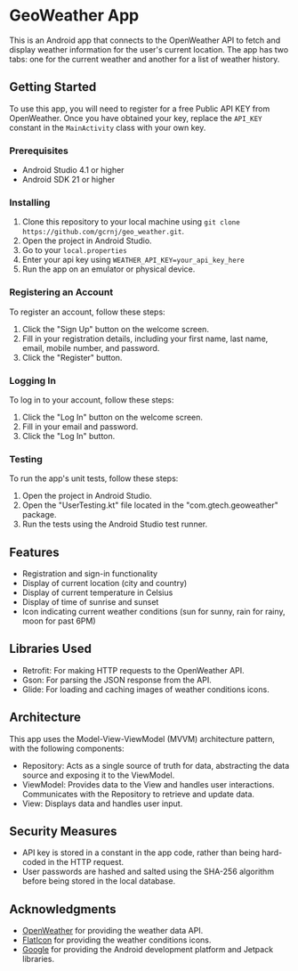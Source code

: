 # GeoWeather App

This is an Android app that connects to the OpenWeather API to fetch and display weather information for the user's current location. The app has two tabs: one for the current weather and another for a list of weather history.

## Getting Started

To use this app, you will need to register for a free Public API KEY from OpenWeather. Once you have obtained your key, replace the `API_KEY` constant in the `MainActivity` class with your own key.

### Prerequisites

- Android Studio 4.1 or higher
- Android SDK 21 or higher

### Installing

1. Clone this repository to your local machine using `git clone https://github.com/gcrnj/geo_weather.git`.
2. Open the project in Android Studio.
3. Go to your `local.properties`
3. Enter your api key using `WEATHER_API_KEY=your_api_key_here`
4. Run the app on an emulator or physical device.

### Registering an Account

To register an account, follow these steps:

1. Click the "Sign Up" button on the welcome screen.
2. Fill in your registration details, including your first name, last name, email, mobile number, and password.
3. Click the "Register" button.

### Logging In

To log in to your account, follow these steps:

1. Click the "Log In" button on the welcome screen.
2. Fill in your email and password.
3. Click the "Log In" button.

### Testing

To run the app's unit tests, follow these steps:

1. Open the project in Android Studio.
2. Open the "UserTesting.kt" file located in the "com.gtech.geoweather" package.
3. Run the tests using the Android Studio test runner.

## Features

- Registration and sign-in functionality
- Display of current location (city and country)
- Display of current temperature in Celsius
- Display of time of sunrise and sunset
- Icon indicating current weather conditions (sun for sunny, rain for rainy, moon for past 6PM)

## Libraries Used

- Retrofit: For making HTTP requests to the OpenWeather API.
- Gson: For parsing the JSON response from the API.
- Glide: For loading and caching images of weather conditions icons.

## Architecture

This app uses the Model-View-ViewModel (MVVM) architecture pattern, with the following components:

- Repository: Acts as a single source of truth for data, abstracting the data source and exposing it to the ViewModel.
- ViewModel: Provides data to the View and handles user interactions. Communicates with the Repository to retrieve and update data.
- View: Displays data and handles user input.

## Security Measures

- API key is stored in a constant in the app code, rather than being hard-coded in the HTTP request.
- User passwords are hashed and salted using the SHA-256 algorithm before being stored in the local database.

## Acknowledgments

- [OpenWeather](https://openweathermap.org/api) for providing the weather data API.
- [FlatIcon](https://www.flaticon.com/) for providing the weather conditions icons.
- [Google](https://developer.android.com/) for providing the Android development platform and Jetpack libraries.
